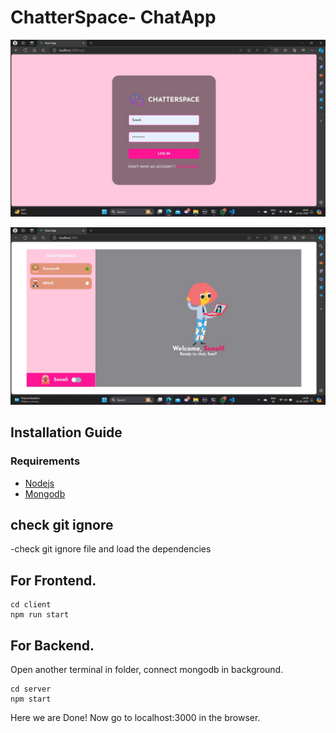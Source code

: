 # ChatterSpace- ChatApp



![login page](./images/chatterspace_login.jpg)

![home page](./images/chatterspace.jpg)

## Installation Guide

### Requirements
- [Nodejs](https://nodejs.org/en/download)
- [Mongodb](https://www.mongodb.com/docs/manual/administration/install-community/)

## check git ignore 
-check git ignore file and load the dependencies

## For Frontend.
```terminal
cd client
npm run start
```
## For Backend.

Open another terminal in folder, connect mongodb in background.
```terminal
cd server
npm start
```
Here we are Done! Now go to localhost:3000 in the browser.
